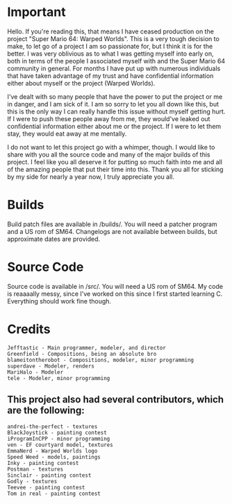 # Important
Hello. If you're reading this, that means I have ceased production on the project "Super Mario 64: Warped Worlds". This is a very tough decision to make, to let go of a project I am so passionate for, but I think it is for the better. I was very oblivious as to what I was getting myself into early on, both in terms of the people I associated myself with and the Super Mario 64 community in general. For months I have put up with numerous individuals that have taken advantage of my trust and have confidential information either about myself or the project (Warped Worlds).

I've dealt with so many people that have the power to put the project or me in danger, and I am sick of it. I am so sorry to let you all down like this, but this is the only way I can really handle this issue without myself getting hurt. If I were to push these people away from me, they would've leaked out confidential information either about me or the project. If I were to let them stay, they would eat away at me mentally.

I do not want to let this project go with a whimper, though. I would like to share with you all the source code and many of the major builds of this project. I feel like you all deserve it for putting so much faith into me and all of the amazing people that put their time into this. Thank you all for sticking by my side for nearly a year now, I truly appreciate you all.

# Builds
Build patch files are available in /builds/. You will need a patcher program and a US rom of SM64. Changelogs are not available between builds, but approximate dates are provided.

# Source Code
Source code is available in /src/. You will need a US rom of SM64. My code is reaaaally messy, since I've worked on this since I first started learning C. Everything should work fine though.

# Credits
```
Jefftastic - Main programmer, modeler, and director
Greenfield - Compositions, being an absolute bro
blameitontherobot - Compositions, modeler, minor programming
superdave - Modeler, renders
MariHalo - Modeler
tele - Modeler, minor programming
```

## This project also had several contributors, which are the following:
```
andrei-the-perfect - textures
BlackJoystick - painting contest
iProgramInCPP - minor programming
ven - EF courtyard model, textures
EmmaNerd - Warped Worlds logo
Speed Weed - models, paintings
Inky - painting contest
Postman - textures
Sinclair - painting contest
Godly - textures
Teevee - painting contest
Tom in real - painting contest
```

